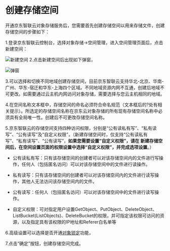 # 创建存储空间

开通京东智联云对象存储服务后，您需要首先创建存储空间以用来存储文件，创建存储空间的步骤如下：

 1.登录京东智联云控制台，选择对象存储->空间管理，进入空间管理页面后，点击新建空间：

![新建空间](https://github.com/jdcloudcom/cn/blob/edit/image/Object-Storage-Service/OSS-010.png)
2.点击新建空间后出现如下弹窗，

![弹窗](https://github.com/jdcloudcom/cn/blob/edit/image/Object-Storage-Service/OSS-011.png)

3.可以选择和切换不同地域创建存储空间，目前京东智联云支持华北-北京、华南-广州、华东-宿迁和华东-上海四个区域。不同地域资源内网不互通，创建后地域不可更改。如需要通过云主机内网访问对象存储，需要选择与您云主机相同的地域。

4.在空间名称文本框中，存储空间的命名必须符合命名规范（文本框后的?处有相关提示）。所选定的存储空间名称在京东云对象存储的所有现有存储空间名称中必须具有全局唯一性。创建后不可更改存储空间名称。

5.京东智联云的存储空间支持四种访问权限，分别是“公有读私有写”、“私有读写”、“公有读写”及“自定义权限”，（新建存储空间时，仅支持“公有读私有写”、“私有读写”、“公有读写”，**如果您需要设置“自定义权限”，请在 新建存储空间后，在空间设置页面的权限设置中选择“自定义权限”，并完成选项设置**。）

* 公有读私有写：只有该存储空间的创建者可以对该存储空间内的文件进行写操作，任何人（包括匿名访问）可以对该存储空间中的文件进行读操作。

* 私有读写：只有该存储空间的创建者可以对该存储空间内的文件进行读写操作，其他人无法访问该存储空间内的文件。

* 公有读写：任何人（包括匿名访问）可以对该存储空间中的文件进行读写操作。

* 自定义权限：可对指定用户设置GetObject、PutObject、DeleteObject、ListBucket(ListObjects)、DeleteBucket的权限，并可指定该权限可访问的资源，以及指定具有该权限的IP地址和Referer白名单等

6.高级设置可以选择是否开通[对象锁定](../Operation-Guide/Manage-Object/Object-Lock.md)功能，

7.点击“确定”按钮，创建存储空间完成。
